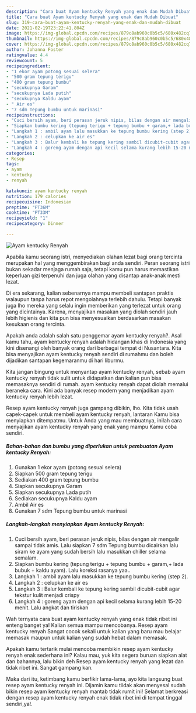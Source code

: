 ```yaml
---
description: "Cara buat Ayam kentucky Renyah yang enak dan Mudah Dibuat"
title: "Cara buat Ayam kentucky Renyah yang enak dan Mudah Dibuat"
slug: 319-cara-buat-ayam-kentucky-renyah-yang-enak-dan-mudah-dibuat
date: 2021-02-19T23:22:41.804Z
image: https://img-global.cpcdn.com/recipes/879c8ab960c0b5c5/680x482cq70/ayam-kentucky-renyah-foto-resep-utama.jpg
thumbnail: https://img-global.cpcdn.com/recipes/879c8ab960c0b5c5/680x482cq70/ayam-kentucky-renyah-foto-resep-utama.jpg
cover: https://img-global.cpcdn.com/recipes/879c8ab960c0b5c5/680x482cq70/ayam-kentucky-renyah-foto-resep-utama.jpg
author: Johanna Foster
ratingvalue: 4.4
reviewcount: 5
recipeingredient:
- "1 ekor ayam potong sesuai selera"
- "500 gram tepung terigu"
- "400 gram tepung bumbu"
- "secukupnya Garam"
- "secukupnya Lada putih"
- "secukupnya Kaldu ayam"
- " Air es"
- "7 sdm Tepung bumbu untuk marinasi"
recipeinstructions:
- "Cuci bersih ayam, beri perasan jeruk nipis, bilas dengan air mengalir sampai tidak amis. Lalu siapkan 7 sdm Tepung bumbu dicairkan lalu siram ke ayam yang sudah bersih lalu masukkan chiller selama semalam."
- "Siapkan bumbu kering (tepung terigu + tepung bumbu + garam,+ lada bubuk + kaldu ayam). Lalu koreksi rasanya yaa.."
- "Langkah 1 : ambil ayam lalu masukkan ke tepung bumbu kering (step 2)."
- "Langkah 2 : celupkan ke air es"
- "Langkah 3 : Balur kembali ke tepung kering sambil dicubit-cubit agar tekstur kulit menjadi crispy"
- "Langkah 4 : goreng ayam dengan api kecil selama kurang lebih 15-20 menit. Lalu angkat dan tiriskan"
categories:
- Resep
tags:
- ayam
- kentucky
- renyah

katakunci: ayam kentucky renyah 
nutrition: 179 calories
recipecuisine: Indonesian
preptime: "PT36M"
cooktime: "PT33M"
recipeyield: "1"
recipecategory: Dinner

---
```



![Ayam kentucky Renyah](https://img-global.cpcdn.com/recipes/879c8ab960c0b5c5/680x482cq70/ayam-kentucky-renyah-foto-resep-utama.jpg)

Apabila kamu seorang istri, menyediakan olahan lezat bagi orang tercinta merupakan hal yang menggembirakan bagi anda sendiri. Peran seorang istri bukan sekadar menjaga rumah saja, tetapi kamu pun harus memastikan keperluan gizi terpenuhi dan juga olahan yang disantap anak-anak mesti lezat.

Di era  sekarang, kalian sebenarnya mampu membeli santapan praktis walaupun tanpa harus repot mengolahnya terlebih dahulu. Tetapi banyak juga lho mereka yang selalu ingin memberikan yang terlezat untuk orang yang dicintainya. Karena, menyajikan masakan yang diolah sendiri jauh lebih higienis dan kita pun bisa menyesuaikan berdasarkan masakan kesukaan orang tercinta. 



Apakah anda adalah salah satu penggemar ayam kentucky renyah?. Asal kamu tahu, ayam kentucky renyah adalah hidangan khas di Indonesia yang kini disenangi oleh banyak orang dari berbagai tempat di Nusantara. Kita bisa menyajikan ayam kentucky renyah sendiri di rumahmu dan boleh dijadikan santapan kegemaranmu di hari liburmu.

Kita jangan bingung untuk menyantap ayam kentucky renyah, sebab ayam kentucky renyah tidak sulit untuk didapatkan dan kalian pun bisa memasaknya sendiri di rumah. ayam kentucky renyah dapat diolah memalui beraneka cara. Kini ada banyak resep modern yang menjadikan ayam kentucky renyah lebih lezat.

Resep ayam kentucky renyah juga gampang dibikin, lho. Kita tidak usah capek-capek untuk membeli ayam kentucky renyah, lantaran Kamu bisa menyiapkan ditempatmu. Untuk Anda yang mau membuatnya, inilah cara menyajikan ayam kentucky renyah yang enak yang mampu Kamu coba sendiri.

<!--inarticleads1-->

##### Bahan-bahan dan bumbu yang diperlukan untuk pembuatan Ayam kentucky Renyah:

1. Gunakan 1 ekor ayam (potong sesuai selera)
1. Siapkan 500 gram tepung terigu
1. Sediakan 400 gram tepung bumbu
1. Siapkan secukupnya Garam
1. Siapkan secukupnya Lada putih
1. Sediakan secukupnya Kaldu ayam
1. Ambil  Air es
1. Gunakan 7 sdm Tepung bumbu untuk marinasi




<!--inarticleads2-->

##### Langkah-langkah menyiapkan Ayam kentucky Renyah:

1. Cuci bersih ayam, beri perasan jeruk nipis, bilas dengan air mengalir sampai tidak amis. Lalu siapkan 7 sdm Tepung bumbu dicairkan lalu siram ke ayam yang sudah bersih lalu masukkan chiller selama semalam.
1. Siapkan bumbu kering (tepung terigu + tepung bumbu + garam,+ lada bubuk + kaldu ayam). Lalu koreksi rasanya yaa..
1. Langkah 1 : ambil ayam lalu masukkan ke tepung bumbu kering (step 2).
1. Langkah 2 : celupkan ke air es
1. Langkah 3 : Balur kembali ke tepung kering sambil dicubit-cubit agar tekstur kulit menjadi crispy
1. Langkah 4 : goreng ayam dengan api kecil selama kurang lebih 15-20 menit. Lalu angkat dan tiriskan




Wah ternyata cara buat ayam kentucky renyah yang enak tidak ribet ini enteng banget ya! Kalian semua mampu mencobanya. Resep ayam kentucky renyah Sangat cocok sekali untuk kalian yang baru mau belajar memasak maupun untuk kalian yang sudah hebat dalam memasak.

Apakah kamu tertarik mulai mencoba membikin resep ayam kentucky renyah enak sederhana ini? Kalau mau, yuk kita segera buruan siapkan alat dan bahannya, lalu bikin deh Resep ayam kentucky renyah yang lezat dan tidak ribet ini. Sangat gampang kan. 

Maka dari itu, ketimbang kamu berfikir lama-lama, ayo kita langsung buat resep ayam kentucky renyah ini. Dijamin kamu tiidak akan menyesal sudah bikin resep ayam kentucky renyah mantab tidak rumit ini! Selamat berkreasi dengan resep ayam kentucky renyah enak tidak ribet ini di tempat tinggal sendiri,ya!.

